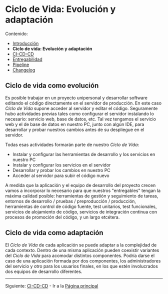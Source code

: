 # Ciclo de Vida: Evolución y adaptación

Contenido:

- [Introducción](../application-lifecycle.md)
- **Ciclo de vida: Evolución y adaptación**
- [CI-CD-CD](al-cicdcd.md)
- [Entregabilidad](al-releasability.md)
- [Pipeline](al-pipeline.md)
- [Changelog](al-changelog.md)

## Ciclo de vida como evolución

Es posible trabajar en un proyecto unipersonal y desarrollar software editando el código directamente en el servidor de producción. En este caso _Ciclo de Vida_ supone acceder al servidor y editar el código. Seguramente hubo actividades previas tales como configurar el servidor instalando lo necesario: servicio web, base de datos, etc. Tal vez tengamos el servicio web y el de base de datos en nuestro PC, junto con algún IDE, para desarrollar y probar nuestros cambios antes de su despliegue en el servidor.

Todas esas actividades formarán parte de nuestro _Ciclo de Vida_:

 - Instalar y configurar las herramientas de desarrollo y los servicios en nuestro PC
 - Instalar y configurar los servicios en el servidor
 - Desarrollar y probar los cambios en nuestro PC
 - Acceder al servidor para subir el código nuevo

A medida que la aplicación y el equipo de desarrollo del proyecto crecen vamos a incorporar lo necesario para que nuestros "entregables" tengan la máxima calidad posible: herramientas de gestión y seguimiento de tareas, entornos de desarrollo / pruebas / preproducción / producción, herramientas de control de código fuente, test unitarios, test funcionales, servicios de alojamiento de código, servicios de integración continua con procesos de promoción del código, y un largo etcétera.

## Ciclo de vida como adaptación

El _Ciclo de Vida_ de cada aplicación se puede adaptar a la complejidad de cada contexto. Dentro de una misma aplicación pueden coexistir variantes del _Ciclo de Vida_ para acomodar distintos componentes. Podría darse el caso de una aplicación formada por dos componentes, los administradores del servicio y otro para los usuarios finales, en los que estén involucrados dos equipos de desarrollo diferentes.

---

Siguiente: [CI-CD-CD](al-cicdcd.md) - Ir a la [Página principal](../toc.md)
